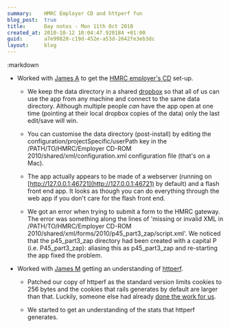 ```yaml
---
summary:    HMRC Employer CD and httperf fun
blog_post:  true
title:      Day notes - Mon 11th Oct 2010
created_at: 2010-10-12 10:04:47.920184 +01:00
guid:       a7e99820-c19d-452e-a53d-2642fe3eb3dc
layout:     blog
---
```

:markdown

  * Worked with [James A](http://interblah.net/) to get the [HMRC employer's CD](http://www.hmrc.gov.uk/employers/cdrom/index.htm) set-up.

    * We keep the data directory in a shared [dropbox](http://www.dropbox.com) so that all of us can use the app from any machine and connect to the same data directory.  Although multiple people *can* have the app open at one time (pointing at their local dropbox copies of the data) only the last edit/save will win.

    * You can customise the data directory (post-install) by editing the configuration/projectSpecific/userPath key in the /PATH/TO/HMRC/Employer CD-ROM 2010/shared/xml/configuration.xml configuration file (that's on a Mac).

    * The app actually appears to be made of a webserver (running on [http://127.0.0.1:46721](http://127.0.0.1:46721) by default) and a flash front end app.  It looks as though you can do everything through the web app if you don't care for the flash front end.

    * We got an error when trying to submit a form to the HMRC gateway.  The error was something along the lines of 'missing or invalid XML in /PATH/TO/HMRC/Employer CD-ROM 2010/shared/xml/forms/2010/p45_part3_zap/script.xml'.  We noticed that the p45_part3_zap directory had been created with a capital P (i.e. P45_part3_zap): aliasing this as p45_part3_zap and re-starting the app fixed the problem.

  * Worked with [James M](http://blog.floehopper.org/) getting an understanding of [httperf](http://www.hpl.hp.com/research/linux/httperf/).

    * Patched our copy of httperf as the standard version limits cookies to 256 bytes and the cookies that rails generates by default are larger than that.  Luckily, someone else had already [done the work for us](http://github.com/Gregg/httperf_big_cookies).

    * We started to get an understanding of the stats that httperf generates.
